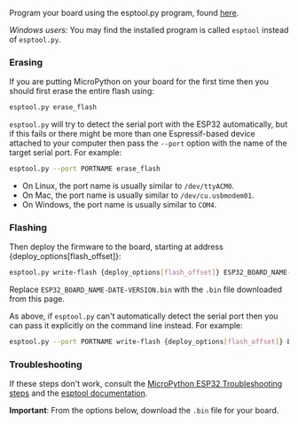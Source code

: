 Program your board using the esptool.py program, found [here](https://docs.espressif.com/projects/esptool/en/latest/{mcu}/).

*Windows users:* You may find the installed program is called `esptool` instead of `esptool.py`.

### Erasing

If you are putting MicroPython on your board for the first time then you should
first erase the entire flash using:

```bash
esptool.py erase_flash
```

`esptool.py` will try to detect the serial port with the ESP32 automatically,
but if this fails or there might be more than one Espressif-based device
attached to your computer then pass the `--port` option with the name of the
target serial port. For example:

```bash
esptool.py --port PORTNAME erase_flash
```

* On Linux, the port name is usually similar to `/dev/ttyACM0`.
* On Mac, the port name is usually similar to `/dev/cu.usbmodem01`.
* On Windows, the port name is usually similar to `COM4`.

### Flashing

Then deploy the firmware to the board, starting at address {deploy_options[flash_offset]}:

```bash
esptool.py write-flash {deploy_options[flash_offset]} ESP32_BOARD_NAME-DATE-VERSION.bin
```

Replace `ESP32_BOARD_NAME-DATE-VERSION.bin` with the `.bin` file downloaded from this page.

As above, if `esptool.py` can't automatically detect the serial port
then you can pass it explicitly on the command line instead. For example:

```bash
esptool.py --port PORTNAME write-flash {deploy_options[flash_offset]} ESP32_BOARD_NAME-DATE-VERSION.bin
```

### Troubleshooting

If these steps don't work, consult the [MicroPython ESP32 Troubleshooting
steps](https://docs.micropython.org/en/latest/esp32/tutorial/intro.html#troubleshooting-installation-problems)
and the [esptool
documentation](https://docs.espressif.com/projects/esptool/en/latest/{mcu}/esptool/basic-options.html).

**Important**: From the options below, download the ``.bin`` file for your board.
